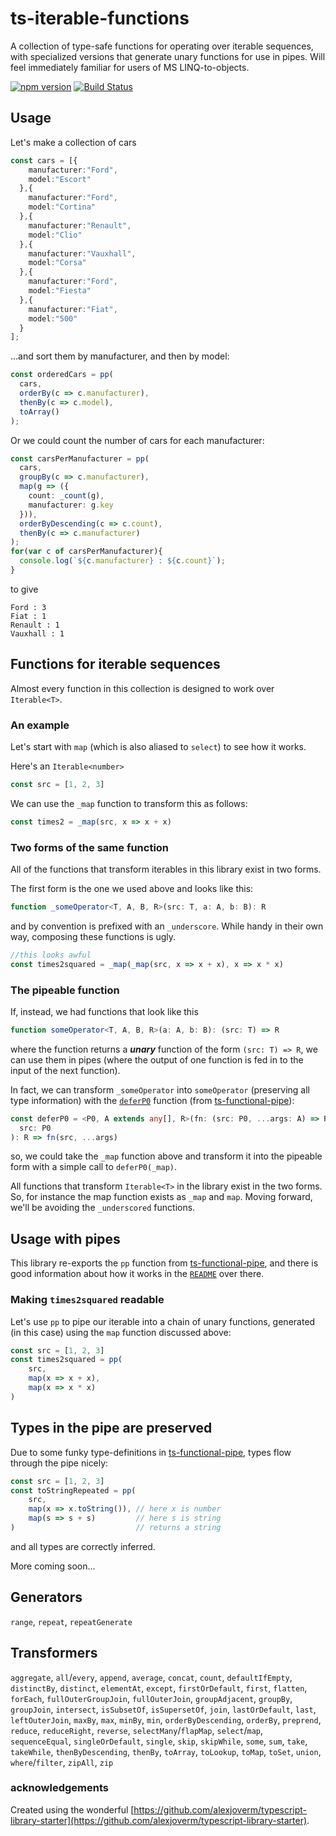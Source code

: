 # ts-iterable-functions

A collection of type-safe functions for operating over iterable sequences, with specialized versions that generate unary functions for use in pipes. Will feel immediately familiar for users of MS LINQ-to-objects.

[![npm version](http://img.shields.io/npm/v/ts-iterable-functions.svg?style=flat)](https://npmjs.org/package/ts-iterable-functions "View this project on npm")
[![Build Status](https://travis-ci.org/biggyspender/ts-iterable-functions.svg?branch=master)](https://travis-ci.org/biggyspender/ts-iterable-functions)

## Usage

Let's make a collection of cars

```typescript
const cars = [{
    manufacturer:"Ford",
    model:"Escort"
  },{
    manufacturer:"Ford",
    model:"Cortina"
  },{
    manufacturer:"Renault",
    model:"Clio"
  },{
    manufacturer:"Vauxhall",
    model:"Corsa"
  },{
    manufacturer:"Ford",
    model:"Fiesta"
  },{
    manufacturer:"Fiat",
    model:"500"
  }
];
```

...and sort them by manufacturer, and then by model:

```typescript
const orderedCars = pp(
  cars,
  orderBy(c => c.manufacturer),
  thenBy(c => c.model),
  toArray()
);
```

Or we could count the number of cars for each manufacturer:

```typescript
const carsPerManufacturer = pp(
  cars,
  groupBy(c => c.manufacturer),
  map(g => ({
    count: _count(g),
    manufacturer: g.key
  })),
  orderByDescending(c => c.count),
  thenBy(c => c.manufacturer)
);
for(var c of carsPerManufacturer){
  console.log(`${c.manufacturer} : ${c.count}`);
}
```
to give
```
Ford : 3
Fiat : 1
Renault : 1
Vauxhall : 1
```

## Functions for iterable sequences

Almost every function in this collection is designed to work over `Iterable<T>`.

### An example

Let's start with `map` (which is also aliased to `select`) to see how it works.

Here's an `Iterable<number>`

```typescript
const src = [1, 2, 3]
```

We can use the `_map` function to transform this as follows:

```typescript
const times2 = _map(src, x => x + x)
```

### Two forms of the same function

All of the functions that transform iterables in this library exist in two forms. 

The first form is the one we used above and looks like this:

```typescript
function _someOperator<T, A, B, R>(src: T, a: A, b: B): R
```

and by convention is prefixed with an `_underscore`. While handy in their own way, composing these functions is ugly.

```typescript
//this looks awful
const times2squared = _map(_map(src, x => x + x), x => x * x)
```

### The pipeable function

If, instead, we had functions that look like this

```typescript
function someOperator<T, A, B, R>(a: A, b: B): (src: T) => R
```

where the function returns a ***unary*** function of the form `(src: T) => R`, we can use them in pipes (where the output of one function is fed in to the input of the next function).

In fact, we can transform `_someOperator` into `someOperator` (preserving all type information) with the [`deferP0`](https://github.com/biggyspender/ts-functional-pipe/blob/master/src/deferP0.ts) function (from [ts-functional-pipe](https://github.com/biggyspender/ts-functional-pipe)):

```typescript
const deferP0 = <P0, A extends any[], R>(fn: (src: P0, ...args: A) => R) => (...args: A) => (
  src: P0
): R => fn(src, ...args)
```

so, we could take the `_map` function above and transform it into the pipeable form with a simple call to `deferP0(_map)`.

All functions that transform `Iterable<T>` in the library exist in the two forms. So, for instance the map function exists as `_map` and `map`. Moving forward, we'll be avoiding the `_underscored` functions.

## Usage with pipes

This library re-exports the `pp` function from [ts-functional-pipe](https://github.com/biggyspender/ts-functional-pipe), and there is good information about how it works in the [`README`](https://github.com/biggyspender/ts-functional-pipe/blob/master/README.md) over there.

### Making `times2squared` readable

Let's use `pp` to pipe our iterable into a chain of unary functions, generated (in this case) using the `map` function discussed above:

```typescript
const src = [1, 2, 3]
const times2squared = pp(
    src,
    map(x => x + x),
    map(x => x * x)
)
```

## Types in the pipe are preserved

Due to some funky type-definitions in [ts-functional-pipe](https://github.com/biggyspender/ts-functional-pipe), types flow through the pipe nicely:

```typescript
const src = [1, 2, 3]
const toStringRepeated = pp(
    src,
    map(x => x.toString()), // here x is number
    map(s => s + s)         // here s is string
)                           // returns a string
```

and all types are correctly inferred.

More coming soon...

## Generators


`range`, `repeat`, `repeatGenerate`


## Transformers


`aggregate`, `all`/`every`, `append`, `average`, `concat`, `count`, `defaultIfEmpty`, `distinctBy`, `distinct`, `elementAt`, `except`, `firstOrDefault`, `first`, `flatten`, `forEach`, `fullOuterGroupJoin`, `fullOuterJoin`, `groupAdjacent`, `groupBy`, `groupJoin`, `intersect`, `isSubsetOf`, `isSupersetOf`, `join`, `lastOrDefault`, `last`, `leftOuterJoin`, `maxBy`, `max`, `minBy`, `min`, `orderByDescending`, `orderBy`, `preprend`, `reduce`, `reduceRight`, `reverse`, `selectMany`/`flapMap`, `select`/`map`, `sequenceEqual`, `singleOrDefault`, `single`, `skip`, `skipWhile`, `some`, `sum`, `take`, `takeWhile`, `thenByDescending`, `thenBy`, `toArray`, `toLookup`, `toMap`, `toSet`, `union`, `where`/`filter`, `zipAll`, `zip`


### acknowledgements

Created using the wonderful [https://github.com/alexjoverm/typescript-library-starter](https://github.com/alexjoverm/typescript-library-starter).
